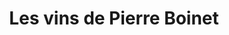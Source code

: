 ---
title: "Les vins de Pierre Boinet"
url: /beaumont-en-auge/les-vins-de-pierre-boinet/
shop: vin
---